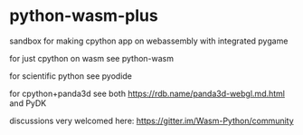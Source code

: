 # python-wasm-plus

sandbox for making cpython app on webassembly with integrated pygame


for just cpython on wasm see python-wasm

for scientific python see pyodide

for cpython+panda3d see both https://rdb.name/panda3d-webgl.md.html and PyDK


discussions very welcomed here:
  https://gitter.im/Wasm-Python/community


